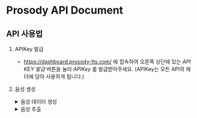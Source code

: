 # Prosody API Document
## API 사용법
1. APIKey 발급
    - https://dashboard.prosody-tts.com/ 에 접속하여 오른쪽 상단에 있는 *API KEY 발급* 버튼을 눌러 *APIKey* 를 발급받아주세요. (APIKey는 모든 API의 헤더에 담아 사용하게 됩니다.)
2. 음성 생성
    <details>
        <summary>음성 데이터 생성</summary>

        ## dfadsf
        - API URL: https://api.prosody-tts.com/api/ttsapi/voice-generation/
        - Method: POST
        - Headers

        | Key | Value |
        | --- | :---: |
        | `Content-Type` | `application/json` |
        | `Authorization` | `Api-Key {api_key}` |
    </details>
    <details>
        <summary>음성 추출</summary>
    </details>